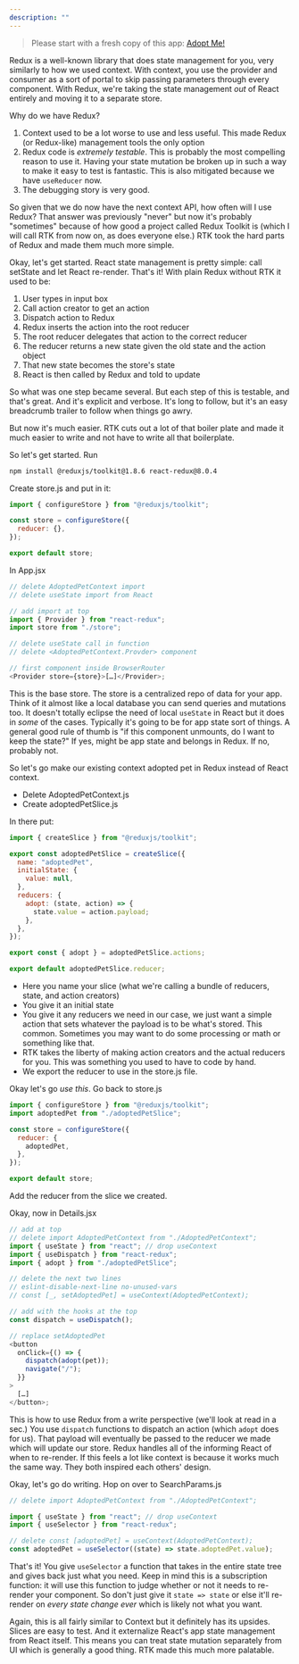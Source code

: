 ```yaml
---
description: ""
---
```


> Please start with a fresh copy of this app: [Adopt Me!][app]

Redux is a well-known library that does state management for you, very similarly to how we used context. With context, you use the provider and consumer as a sort of portal to skip passing parameters through every component. With Redux, we're taking the state management _out_ of React entirely and moving it to a separate store.

Why do we have Redux?

1. Context used to be a lot worse to use and less useful. This made Redux (or Redux-like) management tools the only option
1. Redux code is _extremely testable_. This is probably the most compelling reason to use it. Having your state mutation be broken up in such a way to make it easy to test is fantastic. This is also mitigated because we have `useReducer` now.
1. The debugging story is very good.

So given that we do now have the next context API, how often will I use Redux? That answer was previously "never" but now it's probably "sometimes" because of how good a project called Redux Toolkit is (which I will call RTK from now on, as does everyone else.) RTK took the hard parts of Redux and made them much more simple.

Okay, let's get started. React state management is pretty simple: call setState and let React re-render. That's it! With plain Redux without RTK it used to be:

1. User types in input box
1. Call action creator to get an action
1. Dispatch action to Redux
1. Redux inserts the action into the root reducer
1. The root reducer delegates that action to the correct reducer
1. The reducer returns a new state given the old state and the action object
1. That new state becomes the store's state
1. React is then called by Redux and told to update

So what was one step became several. But each step of this is testable, and that's great. And it's explicit and verbose. It's long to follow, but it's an easy breadcrumb trailer to follow when things go awry.

But now it's much easier. RTK cuts out a lot of that boiler plate and made it much easier to write and not have to write all that boilerplate.

So let's get started. Run

```bash
npm install @reduxjs/toolkit@1.8.6 react-redux@8.0.4
```

Create store.js and put in it:

```javascript
import { configureStore } from "@reduxjs/toolkit";

const store = configureStore({
  reducer: {},
});

export default store;
```

In App.jsx

```javascript
// delete AdoptedPetContext import
// delete useState import from React

// add import at top
import { Provider } from "react-redux";
import store from "./store";

// delete useState call in function
// delete <AdoptedPetContext.Provder> component

// first component inside BrowserRouter
<Provider store={store}>[…]</Provider>;
```

This is the base store. The store is a centralized repo of data for your app. Think of it almost like a local database you can send queries and mutations too. It doesn't totally eclipse the need of local `useState` in React but it does in _some_ of the cases. Typically it's going to be for app state sort of things. A general good rule of thumb is "if this component unmounts, do I want to keep the state?" If yes, might be app state and belongs in Redux. If no, probably not.

So let's go make our existing context adopted pet in Redux instead of React context.

- Delete AdoptedPetContext.js
- Create adoptedPetSlice.js

In there put:

```javascript
import { createSlice } from "@reduxjs/toolkit";

export const adoptedPetSlice = createSlice({
  name: "adoptedPet",
  initialState: {
    value: null,
  },
  reducers: {
    adopt: (state, action) => {
      state.value = action.payload;
    },
  },
});

export const { adopt } = adoptedPetSlice.actions;

export default adoptedPetSlice.reducer;
```

- Here you name your slice (what we're calling a bundle of reducers, state, and action creators)
- You give it an initial state
- You give it any reducers we need in our case, we just want a simple action that sets whatever the payload is to be what's stored. This common. Sometimes you may want to do some processing or math or something like that.
- RTK takes the liberty of making action creators and the actual reducers for you. This was something you used to have to code by hand.
- We export the reducer to use in the store.js file.

Okay let's go _use this_. Go back to store.js

```javascript
import { configureStore } from "@reduxjs/toolkit";
import adoptedPet from "./adoptedPetSlice";

const store = configureStore({
  reducer: {
    adoptedPet,
  },
});

export default store;
```

Add the reducer from the slice we created.

Okay, now in Details.jsx

```javascript
// add at top
// delete import AdoptedPetContext from "./AdoptedPetContext";
import { useState } from "react"; // drop useContext
import { useDispatch } from "react-redux";
import { adopt } from "./adoptedPetSlice";

// delete the next two lines
// eslint-disable-next-line no-unused-vars
// const [_, setAdoptedPet] = useContext(AdoptedPetContext);

// add with the hooks at the top
const dispatch = useDispatch();

// replace setAdoptedPet
<button
  onClick={() => {
    dispatch(adopt(pet));
    navigate("/");
  }}
>
  […]
</button>;
```

This is how to use Redux from a write perspective (we'll look at read in a sec.) You use `dispatch` functions to dispatch an action (which `adopt` does for us). That payload will eventually be passed to the reducer we made which will update our store. Redux handles all of the informing React of when to re-render. If this feels a lot like context is because it works much the same way. They both inspired each others' design.

Okay, let's go do writing. Hop on over to SearchParams.js

```jsx
// delete import AdoptedPetContext from "./AdoptedPetContext";

import { useState } from "react"; // drop useContext
import { useSelector } from "react-redux";

// delete const [adoptedPet] = useContext(AdoptedPetContext);
const adoptedPet = useSelector((state) => state.adoptedPet.value);
```

That's it! You give `useSelector` a function that takes in the entire state tree and gives back just what you need. Keep in mind this is a subscription function: it will use this function to judge whether or not it needs to re-render your component. So don't just give it `state => state` or else it'll re-render on _every state change ever_ which is likely not what you want.

Again, this is all fairly similar to Context but it definitely has its upsides. Slices are easy to test. And it externalize React's app state management from React itself. This means you can treat state mutation separately from UI which is generally a good thing. RTK made this much more palatable.

[app]: https://github.com/btholt/citr-v8-project/tree/master/14-context